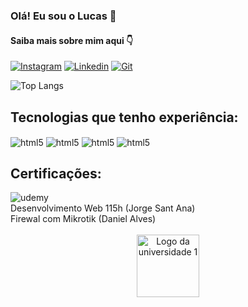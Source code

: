 ### Olá! Eu sou o Lucas 👋
#### Saiba mais sobre mim aqui 👇
[![Instagram](https://img.shields.io/badge/Instagram-E4405F?style=for-the-badge&logo=instagram&logoColor=white)](https://www.instagram.com/luc4sgs)
[![Linkedin](https://img.shields.io/badge/LinkedIn-0077B5?style=for-the-badge&logo=linkedin&logoColor=white)](https://www.linkedin.com/in/luc4s-gs-a983a4212/)
[![Git](https://img.shields.io/badge/GitHub-100000?style=for-the-badge&logo=github&logoColor=white)](https://github.com/luc4sgs/Curriculo)


![Top Langs](https://github-readme-stats.vercel.app/api/top-langs/?username=luc4sgs&layout=compact&theme=dark)

## Tecnologias que tenho experiência:
<div style="display: inline_block">
  <img align="center" alt="html5" src="https://img.shields.io/badge/HTML-239120?style=for-the-badge&logo=html5&logoColor=white" />
  <img align="center" alt="html5" src="https://img.shields.io/badge/Python-14354C?style=for-the-badge&logo=python&logoColor=white" />
  <img align="center" alt="html5" src="https://img.shields.io/badge/PHP-777BB4?style=for-the-badge&logo=php&logoColor=white" />
   <img align="center" alt="html5" src="https://img.shields.io/badge/Lua-2C2D72?style=for-the-badge&logo=lua&logoColor=white" />
  
 
</div>


## Certificações:
<!-- Udemy -->
<div style="display: inline_block">
  <div>
    <img align="center" alt="udemy" src="https://img.shields.io/badge/Udemy-EC5252?style=for-the-badge&logo=Udemy&logoColor=white" /> 
    <br>
    Desenvolvimento Web 115h (Jorge Sant Ana) <br>
    Firewal com Mikrotik (Daniel Alves)
  </div>
</div>

<br>
<!-- Solyd -->
<div style="display: flex; justify-content: space-around;">
    <!-- Primeira coluna -->
    <div style="flex: 1; text-align: center;">
        <img align="center" alt="Logo da universidade 1" src="https://img.shields.io/badge/:badgeContent?link=https%3A%2F%2Fblog.solyd.com.br%2Fwp-content%2Fuploads%2F2022%2F12%2Flogo-solyd.png
" style="width: 100px; height: auto;" />
